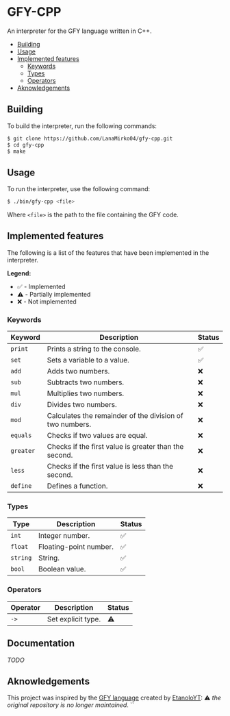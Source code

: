# GFY-CPP

An interpreter for the GFY language written in C++.

- [Building](#building)
- [Usage](#usage)
- [Implemented features](#implemented-features)
  - [Keywords](#keywords)
  - [Types](#types)
  - [Operators](#operators)
- [Aknowledgements](#aknowledgements)

## Building

To build the interpreter, run the following commands:

```bash
$ git clone https://github.com/LanaMirko04/gfy-cpp.git
$ cd gfy-cpp
$ make
```

## Usage

To run the interpreter, use the following command:

```bash
$ ./bin/gfy-cpp <file>
```

Where `<file>` is the path to the file containing the GFY code.

## Implemented features

The following is a list of the features that have been implemented in the interpreter.

**Legend:**
- :white_check_mark: - Implemented
- :warning: - Partially implemented
- :x: - Not implemented

### Keywords
| Keyword | Description | Status |
| --- | --- | --- |
| `print` | Prints a string to the console. | :white_check_mark: |
| `set` | Sets a variable to a value. | :white_check_mark: |
| `add` | Adds two numbers. | :x: |
| `sub` | Subtracts two numbers. | :x: |
| `mul` | Multiplies two numbers. | :x: |
| `div` | Divides two numbers. | :x: |
| `mod` | Calculates the remainder of the division of two numbers. | :x: |
| `equals` | Checks if two values are equal. | :x: |
| `greater` | Checks if the first value is greater than the second. | :x: |
| `less` | Checks if the first value is less than the second. | :x: |
| `define` | Defines a function. | :x: |

### Types
| Type | Description | Status |
| --- | --- | --- |
| `int` | Integer number. | :white_check_mark: |
| `float` | Floating-point number. | :white_check_mark: |
| `string` | String. | :white_check_mark: |
| `bool` | Boolean value. | :white_check_mark: |

### Operators
| Operator | Description | Status |
| --- | --- | --- |
| `->` | Set explicit type. | :warning: |

## Documentation

_TODO_

## Aknowledgements

This project was inspired by the [GFY language](https://github.com/EtanoloYT/gfy) created by [EtanoloYT](https://github.com/EtanoloYT/): :warning: *the original repository is no longer maintained*.
``
